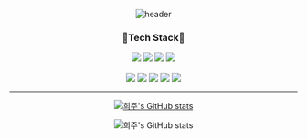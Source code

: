 

<div align='center'>

![header](https://capsule-render.vercel.app/api?type=waving&color=gradient&height=250&section=header&text=Hello,🐱I'm%20Heeju%20Park%20|%20Software%20Engineer&fontSize=35)  

  
  <h3>📌Tech Stack📌</h3>  
  <div>
<img src="https://img.shields.io/badge/HTML5-gray?style=flat&logo=HTML5&logoColor=#E34F26"/>  
<img src="https://img.shields.io/badge/JavaScript-gray?style=flat&logo=JavaScript&logoColor=F7DF1E"/>  
<img src="https://img.shields.io/badge/React-white?style=flat&logo=React&logoColor=61DAFB"/>
<img src="https://img.shields.io/badge/Vue.js-white?style=flat&logo=Vue.js&logoColor=4FC08D"/>  
 </div>
  <br>
   <div>
<img src="https://img.shields.io/badge/Python-white?style=flat&logo=Python&logoColor=3776AB"/>  
<img src="https://img.shields.io/badge/Django-white?style=flat&logo=Django&logoColor=092E20"/>  
<img src="https://img.shields.io/badge/pandas-white?style=flat&logo=pandas&logoColor=150458"/>  
<img src="https://img.shields.io/badge/MongoDB-white?style=flat&logo=MongoDB&logoColor=47A248"/>  
<img src="https://img.shields.io/badge/SQLite-white?style=flat&logo=SQLite&logoColor=003B57"/>  
   </div>
<hr>
  
<div display="flex"> 
 <div> 
  
[![희주's GitHub stats](https://github-readme-stats.vercel.app/api?username=heejucherish&theme=tokyonight)](https://github.com/anuraghazra/github-readme-stats)

  </div>
   <div> 
  
![희주's GitHub stats](https://github-readme-stats.vercel.app/api/top-langs/?username=heejucherish&layout=compact&theme=tokyonight)

  </div>
</div>
   
</div>
